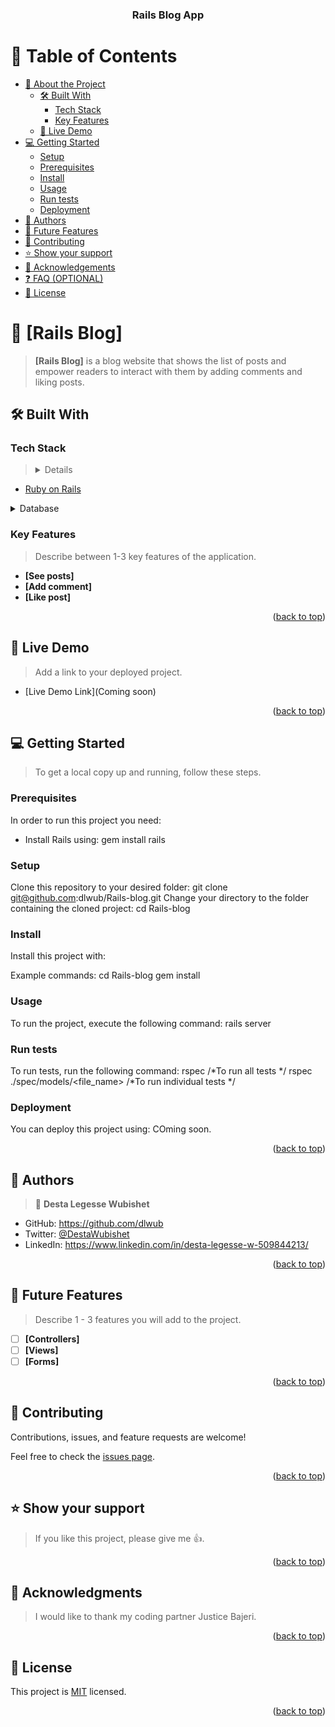 <a name="readme-top"></a>

<div align="center">
  <h3><b>Rails Blog App</b></h3>
</div>

# 📗 Table of Contents

- [📖 About the Project](#about-project)
  - [🛠 Built With](#built-with)
    - [Tech Stack](#tech-stack)
    - [Key Features](#key-features)
  - [🚀 Live Demo](#live-demo)
- [💻 Getting Started](#getting-started)
  - [Setup](#setup)
  - [Prerequisites](#prerequisites)
  - [Install](#install)
  - [Usage](#usage)
  - [Run tests](#run-tests)
  - [Deployment](#triangular_flag_on_post-deployment)
- [👥 Authors](#authors)
- [🔭 Future Features](#future-features)
- [🤝 Contributing](#contributing)
- [⭐️ Show your support](#support)
- [🙏 Acknowledgements](#acknowledgements)
- [❓ FAQ (OPTIONAL)](#faq)
- [📝 License](#license)


# 📖 [Rails Blog] <a name="about-project"></a>

> **[Rails Blog]** is a blog website that shows the list of posts and empower readers to interact with them by adding comments and liking posts.

## 🛠 Built With <a name="built-with"></a>

### Tech Stack <a name="tech-stack"></a>

><details>
  <ul>
    <li><a href="https://rubyonrails.org/">Ruby on Rails</a></li>
  </ul>
</details>

<details>
<summary>Database</summary>
  <ul>
    <li><a href="https://www.postgresql.org/">PostgreSQL</a></li>
  </ul>
</details>


### Key Features <a name="key-features"></a>

> Describe between 1-3 key features of the application.

- **[See posts]**
- **[Add comment]**
- **[Like post]**

<p align="right">(<a href="#readme-top">back to top</a>)</p>


## 🚀 Live Demo <a name="live-demo"></a>

> Add a link to your deployed project.

- [Live Demo Link](Coming soon)

<p align="right">(<a href="#readme-top">back to top</a>)</p>


## 💻 Getting Started <a name="getting-started"></a>

> To get a local copy up and running, follow these steps.

### Prerequisites

In order to run this project you need:
- Install Rails using: gem install rails

### Setup

Clone this repository to your desired folder:
  git clone git@github.com:dlwub/Rails-blog.git 
Change your directory to the folder containing the cloned project:
  cd Rails-blog

### Install

Install this project with:

Example commands:
cd Rails-blog
  gem install


### Usage

To run the project, execute the following command:
 rails server

### Run tests

To run tests, run the following command:
 rspec /*To run all tests */
 rspec ./spec/models/<file_name>  /*To run individual tests */ 
 

### Deployment

You can deploy this project using:
COming soon.


<p align="right">(<a href="#readme-top">back to top</a>)</p>


## 👥 Authors <a name="authors"></a>

> 👤 **Desta Legesse Wubishet**

- GitHub: https://github.com/dlwub
- Twitter: [@DestaWubishet](https://twitter.com/DestaWubishet)
- LinkedIn: https://www.linkedin.com/in/desta-legesse-w-509844213/

<p align="right">(<a href="#readme-top">back to top</a>)</p>


## 🔭 Future Features <a name="future-features"></a>

> Describe 1 - 3 features you will add to the project.

- [ ] **[Controllers]**
- [ ] **[Views]**
- [ ] **[Forms]**

<p align="right">(<a href="#readme-top">back to top</a>)</p>


## 🤝 Contributing <a name="contributing"></a>

Contributions, issues, and feature requests are welcome!

Feel free to check the [issues page](../../issues/).

<p align="right">(<a href="#readme-top">back to top</a>)</p>


## ⭐️ Show your support <a name="support"></a>

> If you like this project, please give me 👍.

<p align="right">(<a href="#readme-top">back to top</a>)</p>

## 🙏 Acknowledgments <a name="acknowledgements"></a>

> I would like to thank my coding partner Justice Bajeri.

<p align="right">(<a href="#readme-top">back to top</a>)</p>


## 📝 License <a name="license"></a>

This project is [MIT](./Licence.txt) licensed.


<p align="right">(<a href="#readme-top">back to top</a>)</p>

